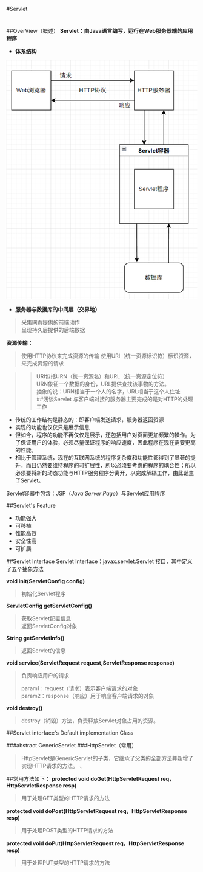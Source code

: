 #Servlet
#
##OverView（概述）
__Servlet：由Java语言编写，运行在Web服务器端的应用程序__  

* __体系结构__  

![Servlet](pngs\ServletArchitecture.png "Servlet体系结构")  

* __服务器与数据库的中间层（交界地）__ 

> 采集网页提供的前端动作  
> 呈现持久层提供的后端数据  

__资源传输：__

>使用HTTP协议来完成资源的传输
>使用URI（统一资源标识符）标识资源，来完成资源的请求  

>>URI包括URN（统一资源名）和URL（统一资源定位符）  
>>URN象征一个数据的身份，URL提供查找该事物的方法。  
>>抽象的说：URN相当于一个人的名字，URL相当于这个人住址  
##浅谈Servlet
与客户端对接的服务器主要完成的是对HTTP的处理工作  

* 传统的工作结构是静态的：即客户端发送请求，服务器返回资源
* 实现的功能也仅仅只是展示信息
* 但如今，程序的功能不再仅仅是展示，还包括用户对页面更加频繁的操作。为了保证用户的体验，必须尽量保证程序的响应速度，因此程序在现在需要更高的性能。  
* 相比于管理系统，现在的互联网系统的程序复杂度和功能性都得到了显著的提升，而且仍然要维持程序的可扩展性，所以必须要考虑的程序的耦合性；所以必须要将新的动态功能与HTTP服务程序分离开，以完成解耦工作，由此诞生了Servlet。

Servlet容器中包含：JSP（_Java Server Page_）与Servlet应用程序  

##Servlet's Feature
* 功能强大
* 可移植
* 性能高效
* 安全性高
* 可扩展  

##Servlet Interface
Servlet Interface：javax.servlet.Servlet 接口，其中定义了五个抽象方法  

 __void init(ServletConfig config)__
> 初始化Servlet程序

 __ServletConfig getServletConfig()__
> 获取Servlet配置信息  
> 返回ServletConfig对象

 __String getServletInfo()__
> 返回Servlet的信息

 __void service(ServletRequest request,ServletResponse response)__
> 负责响应用户的请求  
>  
> param1：request（请求）表示客户端请求的对象  
> param2：response（响应）用于响应客户端请求的对象  

 __void destroy()__

> destroy（销毁）方法，负责释放Servlet对象占用的资源。

##Servlet interface's Default implementation Class

###abstract GenericServlet
###HttpServlet（常用）  
>HttpServlet是GenericServlet的子类，它继承了父类的全部方法并新增了实现HTTP请求的方法。  、

##常用方法如下：
__protected void doGet(HttpServletRequest req，HttpServletResponse resp)__  
> 用于处理GET类型的HTTP请求的方法

__protected void doPost(HttpServletRequest req，HttpServletResponse resp)__  
> 用于处理POST类型的HTTP请求的方法

__protected void doPut(HttpServletRequest req，HttpServletResponse resp)__
> 用于处理PUT类型的HTTP请求的方法